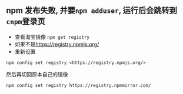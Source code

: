 ## npm 发布失败, 并要`npm adduser`, 运行后会跳转到`cnpm`登录页

- 查看淘宝镜像
  `npm get registry`
- 如果不是<https://registry.npmjs.org/>
- 重新设置

```shell
npm config set registry <https://registry.npmjs.org/>
```

然后再切回原本自己的镜像

```shell
npm config set registry https://registry.npmmirror.com/
```
